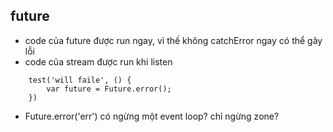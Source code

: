 ## future
- code của future được run ngay, vì thế không catchError ngay có thể gây lỗi
- code của stream được run khi listen

```
    test('will faile', () {
        var future = Future.error();
    })
```

- Future.error('err') có ngừng một event loop? chỉ ngừng zone?